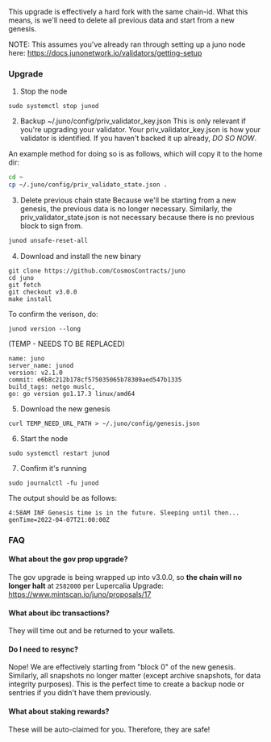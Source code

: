 This upgrade is effectively a hard fork with the same chain-id. What this means, is we'll need to delete all previous data and start from a new genesis.

NOTE: This assumes you've already ran through setting up a juno node here: https://docs.junonetwork.io/validators/getting-setup

### Upgrade

1. Stop the node
```
sudo systemctl stop junod
```

2. Backup ~/.juno/config/priv_validator_key.json
This is only relevant if you're upgrading your validator. Your priv_validator_key.json is how your validator is identified. If you haven't backed it up already, *DO SO NOW*.

An example method for doing so is as follows, which will copy it to the home dir:
```sh
cd ~
cp ~/.juno/config/priv_validato_state.json .
```

3. Delete previous chain state
Because we'll be starting from a new genesis, the previous data is no longer necessary. Similarly, the priv_validator_state.json is not necessary because there is no previous block to sign from.

```sh
junod unsafe-reset-all
```

4. Download and install the new binary
```
git clone https://github.com/CosmosContracts/juno
cd juno
git fetch
git checkout v3.0.0
make install
```

To confirm the verison, do:
```
junod version --long
```

(TEMP - NEEDS TO BE REPLACED)

```
name: juno
server_name: junod
version: v2.1.0
commit: e6b8c212b178cf575035065b78309aed547b1335
build_tags: netgo muslc,
go: go version go1.17.3 linux/amd64
```

5. Download the new genesis
```sh:
curl TEMP_NEED_URL_PATH > ~/.juno/config/genesis.json
```

6. Start the node
```
sudo systemctl restart junod
```

7. Confirm it's running
```
sudo journalctl -fu junod
```

The output should be as follows:
```
4:58AM INF Genesis time is in the future. Sleeping until then... genTime=2022-04-07T21:00:00Z
```

### FAQ
#### What about the gov prop upgrade?
The gov upgrade is being wrapped up into v3.0.0, so **the chain will no longer halt** at `2582000`  per Lupercalia Upgrade: https://www.mintscan.io/juno/proposals/17

#### What about ibc transactions?
They will time out and be returned to your wallets. 

#### Do I need to resync?
Nope! We are effectively starting from "block 0" of the new genesis. Similarly, all snapshots no longer matter (except archive snapshots, for data integrity purposes). This is the perfect time to create a backup node or sentries if you didn't have them previously.

#### What about staking rewards?
These will be auto-claimed for you. Therefore, they are safe!
